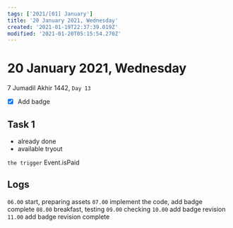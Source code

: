 ```yaml
---
tags: ['2021/[01] January']
title: '20 January 2021, Wednesday'
created: '2021-01-19T22:37:39.019Z'
modified: '2021-01-20T05:15:54.270Z'
---
```


# 20 January 2021, Wednesday
7 Jumadil Akhir 1442, `Day 13`

- [x] Add badge

## Task 1
- already done
- available tryout

`the trigger`
Event.isPaid


## Logs
`06.00` start, preparing assets
`07.00` implement the code, add badge complete
`08.00` breakfast, testing
`09.00` checking
`10.00` add badge revision
`11.00` add badge revision complete

